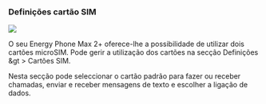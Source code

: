 ### Definições cartão SIM

![](http://static.energysistem.com/images/manuals/42689/57f3783f4a07c.jpg)

O seu Energy Phone Max 2+ oferece-lhe a possibilidade de utilizar dois cartões microSIM. Pode gerir a utilização dos cartões na secção Definições &gt > Cartões SIM.

Nesta secção pode seleccionar o cartão padrão para fazer ou receber chamadas, enviar e receber mensagens de texto e escolher a ligação de dados.
